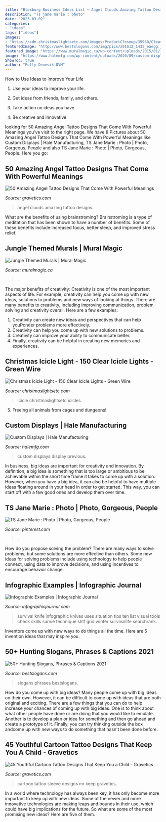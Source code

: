```yaml
---
title: "Bloxburg Business Ideas List ~ Angel Clouds Amazing Tattoo Designs"
description: "Ts jane marie : photo"
date: "2023-03-02"
categories:
- "ideas"
tags: ["ideas"]
images:
- "https://cdn.christmaslightsetc.com/images/ProductCloseup/35960/Clear-Bright-Icicles-Green-Wire-2716.jpg"
featuredImage: "http://www.bestslogans.com/img/pics/201612_1435_eaegg.jpg"
featured_image: "https://www.muralmagic.ca/wp-content/uploads/2015/01/jungle_mural-2.jpg"
image: "https://www.halemfg.com/wp-content/uploads/2020/09/custom-display.1.jpg"
ShowToc: true
author: "Polly Denesik DVM"
---
```



How to Use Ideas to Improve Your Life
1. Use your ideas to improve your life.
2. Get ideas from friends, family, and others.

3. Take action on ideas you have.

4. Be creative and innovative.

	

		
looking for 50 Amazing Angel Tattoo Designs That Come With Powerful Meanings you've visit to the right page. We have 8 Pictures about 50 Amazing Angel Tattoo Designs That Come With Powerful Meanings like Custom Displays | Hale Manufacturing, TS Jane Marie : Photo | Photo, Gorgeous, People and also TS Jane Marie : Photo | Photo, Gorgeous, People. Here you go:
		
    
## 50 Amazing Angel Tattoo Designs That Come With Powerful Meanings

<img loading=lazy src="https://www.gravetics.com/wp-content/uploads/2017/07/Small-Angel-On-Clouds-With-Bird.jpg" onerror="this.onerror=null;this.src='https://tse2.mm.bing.net/th?id=OIP.Qlh_rXMawnblN9dWXw_dIQHaJ4&amp;pid=15.1';" alt="50 Amazing Angel Tattoo Designs That Come With Powerful Meanings">

_Source: gravetics.com_

>angel clouds amazing tattoo designs. 

	

What are the benefits of using brainstroming?
Brainstroming is a type of meditation that has been shown to have a number of benefits. Some of these benefits include increased focus, better sleep, and improved stress relief.

    
## Jungle Themed Murals | Mural Magic

<img loading=lazy src="https://www.muralmagic.ca/wp-content/uploads/2015/01/jungle_mural-2.jpg" onerror="this.onerror=null;this.src='https://tse1.mm.bing.net/th?id=OIP.-5aBr0nnmz_j7O-EEGaASwHaJ4&amp;pid=15.1';" alt="Jungle Themed Murals | Mural Magic">

_Source: muralmagic.ca_

>. 

	

The major benefits of creativity:
Creativity is one of the most important aspects of life. For example, creativity can help you come up with new ideas, solutions to problems and new ways of looking at things. There are many benefits to creativity, including improving communication, problem solving and creativity overall. Here are a few examples:
1) Creativity can create new ideas and perspectives that can help youPonder problems more effectively.
2) Creativity can help you come up with new solutions to problems.
3) Creativity can improve your ability to communicate better.
4) Finally, creativity can be helpful in creating new memories and experiences.

    
## Christmas Icicle Light - 150 Clear Icicle Lights - Green Wire

<img loading=lazy src="https://cdn.christmaslightsetc.com/images/ProductCloseup/35960/Clear-Bright-Icicles-Green-Wire-2716.jpg" onerror="this.onerror=null;this.src='https://tse1.mm.bing.net/th?id=OIP.zHekXZf1txUOQxbVuX--pAHaHa&amp;pid=15.1';" alt="Christmas Icicle Light - 150 Clear Icicle Lights - Green Wire">

_Source: christmaslightsetc.com_

>icicle christmaslightsetc icicles. 

	

5. Freeing all animals from cages and dungeons!

    
## Custom Displays | Hale Manufacturing

<img loading=lazy src="https://www.halemfg.com/wp-content/uploads/2020/09/custom-display.1.jpg" onerror="this.onerror=null;this.src='https://tse1.mm.bing.net/th?id=OIP.VV36_RcRixkUJlGesIe8CgHaNK&amp;pid=15.1';" alt="Custom Displays | Hale Manufacturing">

_Source: halemfg.com_

>custom displays display previous. 

	

In business, big ideas are important for creativity and innovation. By definition, a big idea is something that is too large or ambitious to be achievable within the short time frame it takes to come up with a solution. However, when you have a big idea, it can also be helpful to have multiple ideas floating around in your head in order to get started. This way, you can start off with a few good ones and develop them over time.

    
## TS Jane Marie : Photo | Photo, Gorgeous, People

<img loading=lazy src="https://i.pinimg.com/736x/6d/3e/20/6d3e200196f53de67a284ab85af8fcee.jpg" onerror="this.onerror=null;this.src='https://tse4.mm.bing.net/th?id=OIP.MlKte3fIZr_ifDds_ICSFgHaJ3&amp;pid=15.1';" alt="TS Jane Marie : Photo | Photo, Gorgeous, People">

_Source: pinterest.com_

>. 

	

How do you propose solving the problem?
There are many ways to solve problems, but some solutions are more effective than others. Some new ideas for solving problems include using technology to help people connect, using data to improve decisions, and using incentives to encourage behavior change.

    
## Infographic Examples | Infographic Journal

<img loading=lazy src="http://infographicjournal.com/images/gallery/knife-survival-FULL.jpg" onerror="this.onerror=null;this.src='https://tse1.mm.bing.net/th?id=OIP.zHW1DYW-puI1zpi4R_RSbAHaKJ&amp;pid=15.1';" alt="Infographic Examples | Infographic Journal">

_Source: infographicjournal.com_

>survival knife infographic knives uses situation tips ten list visual tools check skills survie technique shtf grid winter survivallife searchrank. 

	

Inventors come up with new ways to do things all the time. Here are 5 invention ideas that may inspire you.

    
## 50+ Hunting Slogans, Phrases &amp; Captions 2021

<img loading=lazy src="http://www.bestslogans.com/img/pics/201612_1435_eaegg.jpg" onerror="this.onerror=null;this.src='https://tse2.mm.bing.net/th?id=OIP.ubtvK98-OucryAsh67CQugHaHa&amp;pid=15.1';" alt="50+ Hunting Slogans, Phrases &amp; Captions 2021">

_Source: bestslogans.com_

>slogans phrases bestslogans. 

	

How do you come up with big ideas?
Many people come up with big ideas on their own. However, it can be difficult to come up with ideas that are both original and exciting. There are a few things that you can do to help increase your chances of coming up with big ideas. One is to think about what other people have done or are doing that you would like to emulate. Another is to develop a plan or idea for something and then go ahead and create a prototype of it. Finally, you can try thinking outside the box andcome up with new ways to do something that hasn't been done before.

    
## 45 Youthful Cartoon Tattoo Designs That Keep You A Child - Gravetics

<img loading=lazy src="https://www.gravetics.com/wp-content/uploads/2017/07/Mr.-Diamond-Cartoon-Tattoo-On-Half-Sleeve.jpg" onerror="this.onerror=null;this.src='https://tse2.mm.bing.net/th?id=OIP.2P9Hbihis5yWyVlkP0vz1AHaKJ&amp;pid=15.1';" alt="45 Youthful Cartoon Tattoo Designs That Keep You a Child - Gravetics">

_Source: gravetics.com_

>cartoon tattoo sleeve designs mr keep gravetics. 

	

In a world where technology has always been key, it has only become more important to keep up with new ideas. Some of the newer and more innovative technologies are making leaps and bounds in their use, which could have big implications for the future. So what are some of the most promising new ideas? Here are five of them.

